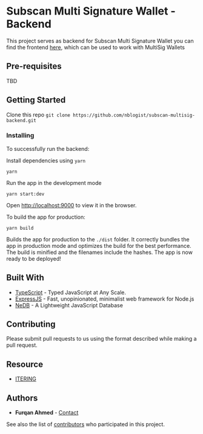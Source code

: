 # Subscan Multi Signature Wallet - Backend

This project serves as backend for Subscan Multi Signature Wallet you can find the frontend [here](https://github.com/itering/subscan-multisig-ui), which can be used to work with MultiSig Wallets

## Pre-requisites
TBD

## Getting Started

Clone this repo ```git clone https://github.com/nblogist/subscan-multisig-backend.git```

### Installing

To successfully run the backend:

Install dependencies using ```yarn```

```
yarn
```

Run the app in the development mode

```
yarn start:dev
```
Open [http://localhost:9000](http://localhost:9000) to view it in the browser.

To build the app for production:
```
yarn build
```

Builds the app for production to the `./dist` folder.
It correctly bundles the app in production mode and optimizes the build for the best performance.
The build is minified and the filenames include the hashes.
The app is now ready to be deployed!

## Built With

* [TypeScript](https://www.typescriptlang.org/) - Typed JavaScript at Any Scale.
* [ExpressJS](https://expressjs.com/) - Fast, unopinionated, minimalist web framework for Node.js
* [NeDB](https://github.com/louischatriot/nedb) - A Lightweight JavaScript Database

## Contributing

Please submit pull requests to us using the format described while making a pull request.

## Resource

* [ITERING](https://github.com/itering)

## Authors

* **Furqan Ahmed** - [Contact](https://www.furqan.me)

See also the list of [contributors](https://github.com/nblogist/subscan-multisig-backend/contributors) who participated in this project.


    